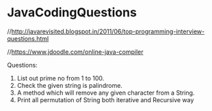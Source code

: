 # JavaCodingQuestions

//http://javarevisited.blogspot.in/2011/06/top-programming-interview-questions.html

//https://www.jdoodle.com/online-java-compiler

Questions: 
1. List out prime no from 1 to 100.
2. Check the given string is palindrome.
3. A method which will remove any given character from a String.
4. Print all permutation of String both iterative and Recursive way


